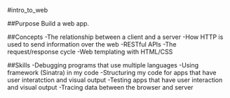 #intro_to_web

##Purpose
Build a web app.

##Concepts
-The relationship between a client and a server
-How HTTP is used to send information over the web
-RESTful APIs
-The request/response cycle
-Web templating with HTML/CSS

##Skills
-Debugging programs that use multiple languages
-Using framework (Sinatra) in my code
-Structuring my code for apps that have user interatction and visual output
-Testing apps that have user interaction and visual output
-Tracing data between the browser and server

